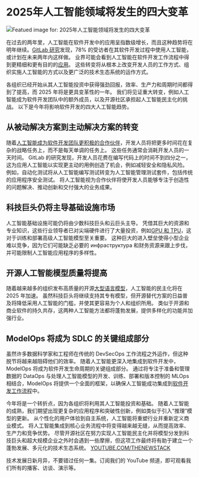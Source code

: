 # 2025年人工智能领域将发生的四大变革

![Featued image for: 2025年人工智能领域将发生的四大变革](https://cdn.thenewstack.io/media/2025/03/6997b47d-ai-1024x576.jpg)

在过去的两年里，人工智能在软件开发中的应用呈指数级增长，而且这种趋势将在明年继续。[GitLab 研究](https://learn.gitlab.com/devsecops-survey-2024/?utm_medium=sponsorship&utm_source=thenewstack&utm_campaign=eg_amer_comm_x_x_en_2025_predictions)发现，78% 的受访者在其软件开发过程中使用人工智能，或计划在未来两年内这样做。 业界可能会看到人工智能在软件开发工作流程中得到更精细和更有目的的[应用](https://thenewstack.io/ai/)。 这些转变将从根本上改变开发人员的工作方式、组织实施人工智能的方式以及更广泛的技术生态系统的运作方式。

各组织已经开始从其人工智能投资中获得强劲回报，效率、生产力和周期时间都得到了提高，而 2025 年将是更具变革性的一年。 我们将见证重大转变，例如人工智能成为软件开发团队中的额外成员，以及开源社区承担起人工智能民主化的挑战。 以下是今年将影响软件开发的四大人工智能趋势。

## 从被动解决方案到主动解决方案的转变

随着[人工智能成为软件开发团队更积极的合作伙伴](https://thenewstack.io/ai-engineering/)，开发人员将把更多时间花在复杂的战略任务上，而不是每天单调的任务上。 这些任务通常会消耗开发人员的一天时间。 GitLab 的研究发现，开发人员花费在编写代码上的时间不到四分之一，这为应用人工智能以实现更主动的用例创造了机会，例如减轻安全和隐私风险。 例如，自动化测试将从人工智能编写测试转变为人工智能管理测试套件，包括传统的应用程序安全测试。 将人工智能视为合作伙伴将使开发人员能够专注于创造性的问题解决、推动创新和交付强大的业务成果。

## 科技巨头仍将主导基础设施市场

人工智能基础设施可能仍将由少数科技巨头和云巨头主导。 凭借其巨大的资源和专业知识，这些行业领导者已对尖端硬件进行了大量投资，例如[GPU 和 TPU](https://thenewstack.io/how-the-google-coral-edge-platform-brings-the-power-of-ai-to-devices/)，这对于训练和部署高级人工智能模型至关重要。 这种巨大的进入壁垒使得小型企业难以竞争，因为它们可能缺乏必要的 инфраструктура 和财务资源来跟上步伐，并可能限制人工智能应用程序的多样性。

## 开源人工智能模型质量将提高

随着越来越多的组织发布高质量的开源[大型语言模型](https://roadmap.sh/guides/introduction-to-llms)，人工智能的民主化将在 2025 年加速。 虽然科技巨头将继续支持其专有模型，但开源替代方案的日益普及将降低采用人工智能的门槛，并使其更容易为个人和组织所用。 类似于开源和商业软件的持久共存，这两种人工智能方法都将蓬勃发展，提供多样化的功能并加强行业。

## ModelOps 将成为 SDLC 的关键组成部分

虽然许多数据科学家和工程师在传统的 DevSecOps 工作流程之外运作，但这种脱节将越来越阻碍他们的效率。 随着人工智能更深入地集成到软件开发中，ModelOps 将成为软件开发生命周期的关键组成部分。 通过将专注于准备和管理数据的 DataOps 与处理人工智能模型的开发、训练、部署和版本控制的 MLOps 相结合，ModelOps 将提供一个全面的框架，以确保人工智能成功集成到[软件开发工作流程](https://thenewstack.io/using-cursor-ai-as-part-of-your-development-workflow/)中。

今年将是一个转折点，因为各组织将利用其人工智能投资和基础。 随着人工智能的成熟，我们期望出现更复杂的应用程序和突破性创新，例如类似于引入“推理”模型的更新。 从个性化的用户体验到自主系统，人工智能将重塑行业并重新定义商业模式。 将人工智能集成到核心业务流程中将变得越来越无缝，从而提高效率、生产力和竞争优势。 尽管开源社区在努力实现人工智能民主化并将模型分发到科技巨头和超大规模企业之外时会遇到一些摩擦，但这项工作最终将有助于建立一个蓬勃发展、多元化的技术生态系统。
[YOUTUBE.COM/THENEWSTACK](https://youtube.com/thenewstack?sub_confirmation=1)

技术发展日新月异，不要错过任何一集。订阅我们的 YouTube 频道，即可观看我们所有的播客、访谈、演示等。